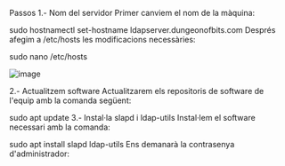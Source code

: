 Passos
1.- Nom del servidor
Primer canviem el nom de la màquina:

sudo hostnamectl set-hostname ldapserver.dungeonofbits.com
Després afegim a /etc/hosts les modificacions necessàries:

sudo nano /etc/hosts

![image](https://github.com/user-attachments/assets/f3cc5330-db36-47e8-a66f-31474a042496)

2.- Actualitzem software
Actualitzarem els repositoris de software de l'equip amb la comanda següent:

sudo apt update
3.- Instal·la slapd i ldap-utils
Instal·lem el software necessari amb la comanda:

sudo apt install slapd ldap-utils
Ens demanarà la contrasenya d'administrador:
